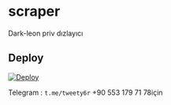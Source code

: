 # scraper
Dark-leon priv dızlayıcı

## Deploy ##
[![Deploy](https://www.herokucdn.com/deploy/button.svg)](https://heroku.com/deploy?template=https://github.com/Dark-leon/scraper)


Telegram : ```t.me/tweety6r```
+90 553 179 71 78için
